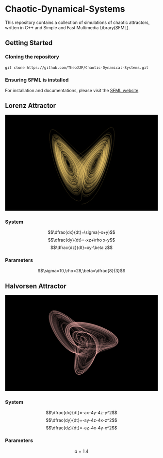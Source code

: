 # Chaotic-Dynamical-Systems
This repository contains a collection of simulations of chaotic attractors, written in C++ and Simple and Fast Multimedia Library(SFML).

## Getting Started
### Cloning the repository
```
git clone https://github.com/TheoJJF/Chaotic-Dynamical-Systems.git
```

### Ensuring SFML is installed
For installation and documentations, please visit the [SFML website](https://www.sfml-dev.org/).

## Lorenz Attractor
<p align="center">
    <img src="assets/lorenz.png">
</p>

### System
$$\dfrac{dx}{dt}=\sigma(-x+y)$$
$$\dfrac{dy}{dt}=-xz+\rho x-y$$
$$\dfrac{dz}{dt}=xy-\beta z$$


### Parameters
$$\sigma=10,\rho=28,\beta=\dfrac{8}{3}$$


## Halvorsen Attractor
<p align="center">
    <img src="assets/halvorsen.png">
</p>

### System
$$\dfrac{dx}{dt}=-ax-4y-4z-y^2$$
$$\dfrac{dy}{dt}=-ay-4z-4x-z^2$$
$$\dfrac{dz}{dt}=-az-4x-4y-x^2$$


### Parameters
$$a=1.4$$

